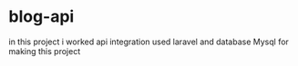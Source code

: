 # blog-api
in this project i worked api integration
used laravel and database Mysql for making this project
